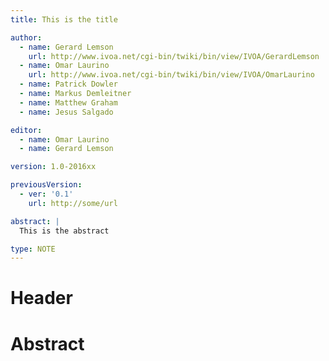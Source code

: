 ```yaml
---
title: This is the title

author:
  - name: Gerard Lemson
    url: http://www.ivoa.net/cgi-bin/twiki/bin/view/IVOA/GerardLemson
  - name: Omar Laurino
    url: http://www.ivoa.net/cgi-bin/twiki/bin/view/IVOA/OmarLaurino
  - name: Patrick Dowler
  - name: Markus Demleitner
  - name: Matthew Graham
  - name: Jesus Salgado

editor:
  - name: Omar Laurino
  - name: Gerard Lemson

version: 1.0-2016xx

previousVersion:
  - ver: '0.1'
    url: http://some/url

abstract: |
  This is the abstract

type: NOTE
---
```


Header
======

Abstract
========
